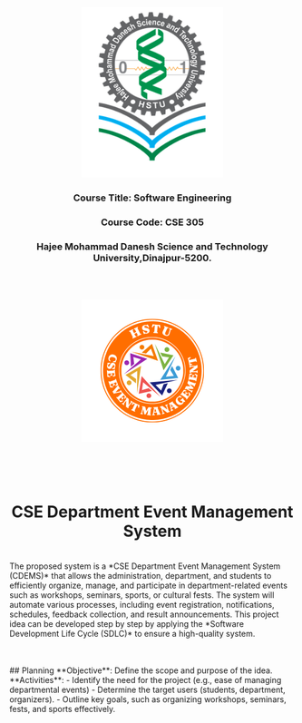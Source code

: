 <p align="center">
  <img src="HSTU_Logo.png" alt="HSTU Logo" width="250" height="300">
</p>

<h3 align="center">
  Course Title: Software Engineering
</h3>

<h3 align="center">
  Course Code: CSE 305
</h3>

<h3 align="center">
  Hajee Mohammad Danesh Science and Technology University,Dinajpur-5200.
</h3>
<br><br>


<p align="center">
  <img src="Event.png" alt="HSTU Logo" width="250" height="250">
</p>

<br><br><br>

<h1 align="center">CSE Department Event Management System</h1>

<br>
The proposed system is a *CSE Department Event Management System (CDEMS)* that allows the administration, department, and students to efficiently organize, manage, and participate in department-related events such as workshops, seminars, sports, or cultural fests. The system will automate various processes, including event registration, notifications, schedules, feedback collection, and result announcements. This project idea can be developed step by step by applying the *Software Development Life Cycle (SDLC)* to ensure a high-quality system.
<br><br><br>

<p>
## Planning
**Objective**: Define the scope and purpose of the idea.
**Activities**:
- Identify the need for the project (e.g., ease of managing departmental events)
- Determine the target users (students, department, organizers).
- Outline key goals, such as organizing workshops, seminars, fests, and sports effectively.
</p>
